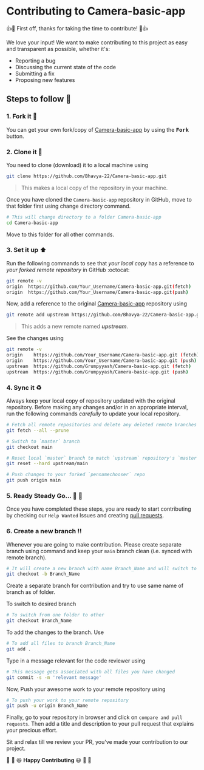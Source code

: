 # Contributing to Camera-basic-app

:+1::tada: First off, thanks for taking the time to contribute! :tada::+1:

We love your input! We want to make contributing to this project as easy and transparent as possible, whether it's:

- Reporting a bug
- Discussing the current state of the code
- Submitting a fix
- Proposing new features

## Steps to follow :scroll:

### 1. Fork it :fork_and_knife:

You can get your own fork/copy of [Camera-basic-app](https://github.com/Bhavya-22/Camera-basic-app) by using the <kbd><b>Fork</b></kbd></a> button.

### 2. Clone it :busts_in_silhouette:

You need to clone (download) it to a local machine using

```sh
git clone https://github.com/Bhavya-22/Camera-basic-app.git
```

> This makes a local copy of the repository in your machine.

Once you have cloned the `Camera-basic-app` repository in GitHub, move to that folder first using change directory command.

```sh
# This will change directory to a folder Camera-basic-app
cd Camera-basic-app
```

Move to this folder for all other commands.

### 3. Set it up :arrow_up:

Run the following commands to see that _your local copy_ has a reference to _your forked remote repository_ in GitHub :octocat:

```sh
git remote -v
origin  https://github.com/Your_Username/Camera-basic-app.git(fetch)
origin  https://github.com/Your_Username/Camera-basic-app.git(push)
```

Now, add a reference to the original [Camera-basic-app](https://github.com/Bhavya-22/Camera-basic-app) repository using

```sh
git remote add upstream https://github.com/Bhavya-22/Camera-basic-app.git
```

> This adds a new remote named **_upstream_**.

See the changes using

```sh
git remote -v
origin    https://github.com/Your_Username/Camera-basic-app.git (fetch)
origin    https://github.com/Your_Username/Camera-basic-app.git (push)
upstream  https://github.com/Grumpyyash/Camera-basic-app.git (fetch)
upstream  https://github.com/Grumpyyash/Camera-basic-app.git (push)
```

### 4. Sync it :recycle:

Always keep your local copy of repository updated with the original repository.
Before making any changes and/or in an appropriate interval, run the following commands _carefully_ to update your local repository.

```sh
# Fetch all remote repositories and delete any deleted remote branches
git fetch --all --prune

# Switch to `master` branch
git checkout main

# Reset local `master` branch to match `upstream` repository's `master` branch
git reset --hard upstream/main

# Push changes to your forked `pennamechooser` repo
git push origin main
```

### 5. Ready Steady Go... :turtle: :rabbit2:

Once you have completed these steps, you are ready to start contributing by checking our `Help Wanted` Issues and creating [pull requests](https://github.com/Grumpyyash/Deptt_of_MnC_Website/pulls).

### 6. Create a new branch :bangbang:

Whenever you are going to make contribution. Please create separate branch using command and keep your `main` branch clean (i.e. synced with remote branch).

```sh
# It will create a new branch with name Branch_Name and will switch to that branch.
git checkout -b Branch_Name
```

Create a separate branch for contribution and try to use same name of branch as of folder.

To switch to desired branch

```sh
# To switch from one folder to other
git checkout Branch_Name
```

To add the changes to the branch. Use

```sh
# To add all files to branch Branch_Name
git add .
```

Type in a message relevant for the code reviewer using

```sh
# This message gets associated with all files you have changed
git commit -s -m 'relevant message'
```

Now, Push your awesome work to your remote repository using

```sh
# To push your work to your remote repository
git push -u origin Branch_Name
```

Finally, go to your repository in browser and click on `compare and pull requests`.
Then add a title and description to your pull request that explains your precious effort.

Sit and relax till we review your PR, you've made your contribution to our project.

:tada: :confetti_ball: :smiley: **Happy Contributing** :smiley: :confetti_ball: :tada:
